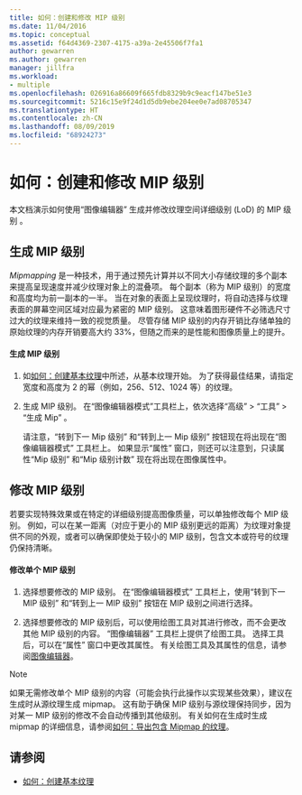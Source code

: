 ```yaml
---
title: 如何：创建和修改 MIP 级别
ms.date: 11/04/2016
ms.topic: conceptual
ms.assetid: f64d4369-2307-4175-a39a-2e45506f7fa1
author: gewarren
ms.author: gewarren
manager: jillfra
ms.workload:
- multiple
ms.openlocfilehash: 026916a86609f665fdb8329b9c9eacf147be51e3
ms.sourcegitcommit: 5216c15e9f24d1d5db9ebe204ee0e7ad08705347
ms.translationtype: HT
ms.contentlocale: zh-CN
ms.lasthandoff: 08/09/2019
ms.locfileid: "68924273"
---
```

# <a name="how-to-create-and-modify-mip-levels"></a>如何：创建和修改 MIP 级别
本文档演示如何使用“图像编辑器”  生成并修改纹理空间详细级别 (LoD) 的 MIP 级别  。

## <a name="generating-mip-levels"></a>生成 MIP 级别
*Mipmapping* 是一种技术，用于通过预先计算并以不同大小存储纹理的多个副本来提高呈现速度并减少纹理对象上的混叠项。 每个副本（称为 MIP 级别）的宽度和高度均为前一副本的一半。 当在对象的表面上呈现纹理时，将自动选择与纹理表面的屏幕空间区域对应最为紧密的 MIP 级别。 这意味着图形硬件不必筛选尺寸过大的纹理来维持一致的视觉质量。 尽管存储 MIP 级别的内存开销比存储单独的原始纹理的内存开销要高大约 33%，但随之而来的是性能和图像质量上的提升。

#### <a name="to-generate-mip-levels"></a>生成 MIP 级别

1. 如[如何：创建基本纹理](../designers/how-to-create-a-basic-texture.md)中所述，从基本纹理开始。 为了获得最佳结果，请指定宽度和高度为 2 的幂（例如，256、512、1024 等）的纹理。

2. 生成 MIP 级别。 在“图像编辑器模式”工具栏上，依次选择“高级” > “工具” > “生成 Mip”     。

     请注意，“转到下一 Mip 级别”  和“转到上一 Mip 级别”  按钮现在将出现在“图像编辑器模式”  工具栏上。 如果显示“属性”  窗口，则还可以注意到，只读属性“Mip 级别”  和“Mip 级别计数”  现在将出现在图像属性中。

## <a name="modifying-mip-levels"></a>修改 MIP 级别
若要实现特殊效果或在特定的详细级别提高图像质量，可以单独修改每个 MIP 级别。 例如，可以在某一距离（对应于更小的 MIP 级别更远的距离）为纹理对象提供不同的外观，或者可以确保即使处于较小的 MIP 级别，包含文本或符号的纹理仍保持清晰。

#### <a name="to-modify-an-individual-mip-level"></a>修改单个 MIP 级别

1. 选择想要修改的 MIP 级别。 在“图像编辑器模式”  工具栏上，使用“转到下一 MIP 级别”  和“转到上一 MIP 级别”  按钮在 MIP 级别之间进行选择。

2. 选择想要修改的 MIP 级别后，可以使用绘图工具对其进行修改，而不会更改其他 MIP 级别的内容。 “图像编辑器”  工具栏上提供了绘图工具。 选择工具后，可以在“属性”  窗口中更改其属性。 有关绘图工具及其属性的信息，请参阅[图像编辑器](../designers/image-editor.md)。

> [!NOTE]
> 如果无需修改单个 MIP 级别的内容（可能会执行此操作以实现某些效果），建议在生成时从源纹理生成 mipmap。 这有助于确保 MIP 级别与源纹理保持同步，因为对某一 MIP 级别的修改不会自动传播到其他级别。 有关如何在生成时生成 mipmap 的详细信息，请参阅[如何：导出包含 Mipmap 的纹理](../designers/how-to-export-a-texture-that-contains-mipmaps.md)。

## <a name="see-also"></a>请参阅

- [如何：创建基本纹理](../designers/how-to-create-a-basic-texture.md)